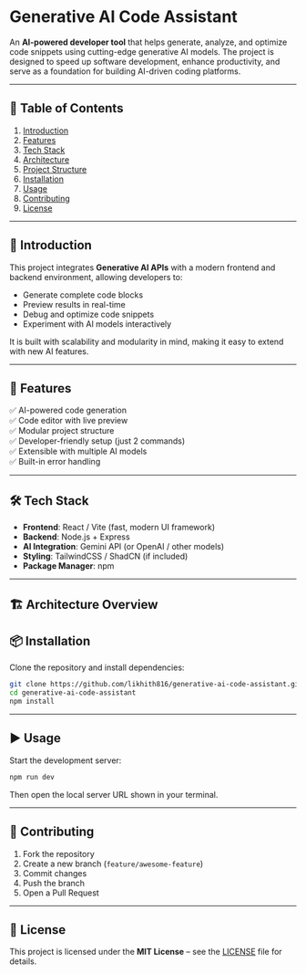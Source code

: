 # Generative AI Code Assistant  

An **AI-powered developer tool** that helps generate, analyze, and optimize code snippets using cutting-edge generative AI models. The project is designed to speed up software development, enhance productivity, and serve as a foundation for building AI-driven coding platforms.  

---

## 📖 Table of Contents  

1. [Introduction](#introduction)  
2. [Features](#-features)  
3. [Tech Stack](#-tech-stack)  
4. [Architecture](#-architecture-overview)  
5. [Project Structure](#-project-structure)  
6. [Installation](#-installation)  
7. [Usage](#-usage)  
8. [Contributing](#-contributing)  
9. [License](#-license)  

---

## 📌 Introduction  

This project integrates **Generative AI APIs** with a modern frontend and backend environment, allowing developers to:  
- Generate complete code blocks  
- Preview results in real-time  
- Debug and optimize code snippets  
- Experiment with AI models interactively  

It is built with scalability and modularity in mind, making it easy to extend with new AI features.  

---

## 🚀 Features  

✅ AI-powered code generation  
✅ Code editor with live preview  
✅ Modular project structure  
✅ Developer-friendly setup (just 2 commands)  
✅ Extensible with multiple AI models  
✅ Built-in error handling  

---

## 🛠 Tech Stack  

- **Frontend**: React / Vite (fast, modern UI framework)  
- **Backend**: Node.js + Express  
- **AI Integration**: Gemini API (or OpenAI / other models)  
- **Styling**: TailwindCSS / ShadCN (if included)  
- **Package Manager**: npm  

---

## 🏗 Architecture Overview  



## 📦 Installation  

Clone the repository and install dependencies:  

```bash
git clone https://github.com/likhith816/generative-ai-code-assistant.git
cd generative-ai-code-assistant
npm install
```

---

## ▶ Usage  

Start the development server:  

```bash
npm run dev
```

Then open the local server URL shown in your terminal.  

---

## 🤝 Contributing  

1. Fork the repository  
2. Create a new branch (`feature/awesome-feature`)  
3. Commit changes  
4. Push the branch  
5. Open a Pull Request  

---

## 📜 License  

This project is licensed under the **MIT License** – see the [LICENSE](LICENSE) file for details.  
